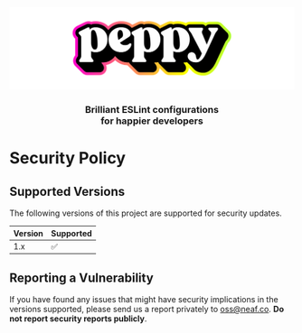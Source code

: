 <div align="center"><img src="media/readme-banner.png" width="600" role="presentation" /></div>

<h3 align="center">Brilliant ESLint configurations<br/> for happier developers</h3>

# Security Policy

## Supported Versions

The following versions of this project are supported for security updates.

| Version | Supported          |
| ------- | ------------------ |
| 1.x     | :white_check_mark: |

## Reporting a Vulnerability

If you have found any issues that might have security implications in the versions supported, please send us a report privately to [oss@neaf.co](oss@neaf.co).
**Do not report security reports publicly**.
